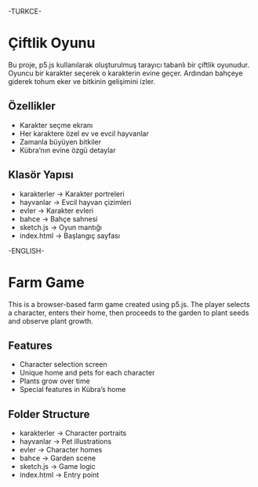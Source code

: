 -TURKCE-

# Çiftlik Oyunu

Bu proje, p5.js kullanılarak oluşturulmuş tarayıcı tabanlı bir çiftlik oyunudur. Oyuncu bir karakter seçerek o karakterin evine geçer. Ardından bahçeye giderek tohum eker ve bitkinin gelişimini izler.

## Özellikler

- Karakter seçme ekranı
- Her karaktere özel ev ve evcil hayvanlar
- Zamanla büyüyen bitkiler
- Kübra’nın evine özgü detaylar

## Klasör Yapısı

- karakterler → Karakter portreleri
- hayvanlar → Evcil hayvan çizimleri
- evler → Karakter evleri
- bahce → Bahçe sahnesi
- sketch.js → Oyun mantığı
- index.html → Başlangıç sayfası

-ENGLISH-

# Farm Game

This is a browser-based farm game created using p5.js. The player selects a character, enters their home, then proceeds to the garden to plant seeds and observe plant growth.

## Features

- Character selection screen
- Unique home and pets for each character
- Plants grow over time
- Special features in Kübra’s home

## Folder Structure

- karakterler → Character portraits
- hayvanlar → Pet illustrations
- evler → Character homes
- bahce → Garden scene
- sketch.js → Game logic
- index.html → Entry point



